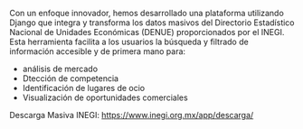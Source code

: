 Con un enfoque innovador, hemos desarrollado una plataforma utilizando Django que integra y transforma los datos masivos del Directorio Estadístico Nacional de Unidades Económicas (DENUE) proporcionados por el INEGI. 
Esta herramienta facilita a los usuarios la búsqueda y filtrado de información accesible y de primera mano para:
* análisis de mercado
* Dtección de competencia
* Identificación de lugares de ocio
* Visualización de oportunidades comerciales

Descarga Masiva INEGI: https://www.inegi.org.mx/app/descarga/
